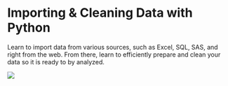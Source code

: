 # Importing & Cleaning Data with Python
Learn to import data from various sources, such as Excel, SQL, SAS, and right from the web. From there, learn to efficiently prepare and clean your data so it is ready to by analyzed. 

<img src = 'https://assets.datacamp.com/production/tracks/13/badges/original/Importing_and_Cleaning_Data_2x.png?1555408219'>
